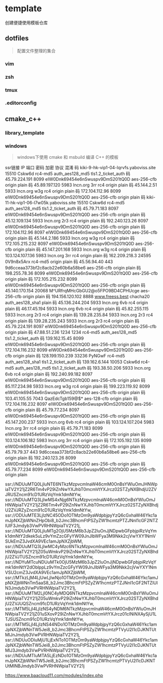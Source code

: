 # template

创建便捷使用模板仓库

## dotfiles

> 配置文件整理的集合

### vim

### zsh

### tmux

### .editorconfig

## cmake_c++

### library_template

### windows
> windows下使用 cmake 和 msbuild 编译 C++ 的模板

ssr链接	IP	端口	密码	加密	协议	混淆
码	kiki-9-hk-vip1-04-lqrvfs.yaboviss.site	15510	Cskw6d	rc4-md5	auth_aes128_md5	tls1.2_ticket_auth
码	45.79.224.191	8099	eIW0Dnk69454e6nSwuspv9DmS201tQ0D	aes-256-cfb	origin	plain
码	45.89.197.120	5983	lncn.org 3rr	rc4	origin	plain
码	45.144.2.51	5933	lncn.org w3g	rc4	origin	plain
码	172.104.112.96	8099	eIW0Dnk69454e6nSwuspv9DmS201tQ0D	aes-256-cfb	origin	plain
码	kiki-11-hk-vip1-06-l7w05k.yaboviss.site	15510	Cskw6d	rc4-md5	auth_aes128_md5	tls1.2_ticket_auth
码	45.79.71.183	8097	eIW0Dnk69454e6nSwuspv9DmS201tQ0D	aes-256-cfb	origin	plain
码	45.12.109.134	5933	lncn.org 2r3	rc4	origin	plain
码	192.240.123.26	8097	eIW0Dnk69454e6nSwuspv9DmS201tQ0D	aes-256-cfb	origin	plain
码	172.104.112.96	8097	eIW0Dnk69454e6nSwuspv9DmS201tQ0D	aes-256-cfb	origin	plain
码	45.144.2.186	5933	lncn.org w3g	rc4	origin	plain
码	172.105.215.232	8097	eIW0Dnk69454e6nSwuspv9DmS201tQ0D	aes-256-cfb	origin	plain
码	45.147.201.168	5933	lncn.org w3g	rc4	origin	plain
码	103.124.107.136	5983	lncn.org 3rr	rc4	origin	plain
码	162.209.218.3	24595	0V9n8x5Arx	rc4-md5	origin	plain
码	45.56.94.40	443	9d6cceaa373bf2c8acb22e60b6a58be6	aes-256-cfb	origin	plain
码	198.255.78.36	8099	eIW0Dnk69454e6nSwuspv9DmS201tQ0D	aes-256-cfb	origin	plain
码	172.105.215.232	8099	eIW0Dnk69454e6nSwuspv9DmS201tQ0D	aes-256-cfb	origin	plain
码	45.140.170.154	20068	M^URfrqMHcGbGU2@o5FPO9BD4CPHUcge	aes-256-cfb	origin	plain
码	194.156.120.102	8888	www.freess.best	chacha20	auth_aes128_sha1	plain
码	45.136.244.204	5933	lncn.org 6vb	rc4	origin	plain
码	46.17.45.194	5933	lncn.org 6vb	rc4	origin	plain
码	45.82.255.115	5933	lncn.org 2r3	rc4	origin	plain
码	139.28.235.84	5933	lncn.org 2r3	rc4	origin	plain
码	139.28.235.243	5933	lncn.org 2r3	rc4	origin	plain
码	45.79.224.191	8097	eIW0Dnk69454e6nSwuspv9DmS201tQ0D	aes-256-cfb	origin	plain
码	47.88.51.236	1234	1234	rc4-md5	auth_aes128_md5	tls1.2_ticket_auth
码	139.162.15.45	8099	eIW0Dnk69454e6nSwuspv9DmS201tQ0D	aes-256-cfb	origin	plain
码	172.104.116.232	8099	eIW0Dnk69454e6nSwuspv9DmS201tQ0D	aes-256-cfb	origin	plain
码	128.199.150.239	33236	PyNGwF	rc4-md5	auth_aes128_sha1	tls1.2_ticket_auth
码	139.162.6.144	10053	Cskw6d	rc4-md5	auth_aes128_md5	tls1.2_ticket_auth
码	193.38.50.206	5933	lncn.org 6vb	rc4	origin	plain
码	192.240.99.182	8097	eIW0Dnk69454e6nSwuspv9DmS201tQ0D	aes-256-cfb	origin	plain
码	85.117.234.98	5933	lncn.org w3g	rc4	origin	plain
码	199.223.119.92	8099	eIW0Dnk69454e6nSwuspv9DmS201tQ0D	aes-256-cfb	origin	plain
码	103.41.105.55	7043	QazEdcTgb159@$*	aes-128-cfb	origin	plain
码	172.104.116.232	8097	eIW0Dnk69454e6nSwuspv9DmS201tQ0D	aes-256-cfb	origin	plain
码	45.79.77.234	8097	eIW0Dnk69454e6nSwuspv9DmS201tQ0D	aes-256-cfb	origin	plain
码	45.147.200.237	5933	lncn.org 6vb	rc4	origin	plain
码	103.124.107.204	5983	lncn.org 3rr	rc4	origin	plain
码	45.79.71.183	8099	eIW0Dnk69454e6nSwuspv9DmS201tQ0D	aes-256-cfb	origin	plain
码	103.124.106.182	5983	lncn.org 3rr	rc4	origin	plain
码	172.105.192.135	8099	eIW0Dnk69454e6nSwuspv9DmS201tQ0D	aes-256-cfb	origin	plain
码	45.79.79.37	443	9d6cceaa373bf2c8acb22e60b6a58be6	aes-256-cfb	origin	plain
码	192.240.123.26	8099	eIW0Dnk69454e6nSwuspv9DmS201tQ0D	aes-256-cfb	origin	plain
码	45.79.77.234	8099	eIW0Dnk69454e6nSwuspv9DmS201tQ0D	aes-256-cfb	origin	plain

ssr://NDUuMTQ0LjIuNTE6NTkzMzpvcmlnaW46cmM0OnBsYWluOmJHNWpiaTV2Y21jZ2R6Tm4vP29iZnNwYXJhbT0mcmVtYXJrcz02STZyNXBhdjU2ZVJRUSZncm91cD1URzVqYmk1dmNtYw,
ssr://NDUuMTQ3LjIwMS4xNjg6NTkzMzpvcmlnaW46cmM0OnBsYWluOmJHNWpiaTV2Y21jZ2R6Tm4vP29iZnNwYXJhbT0mcmVtYXJrcz02STZyNXBhdjU2ZVJRZyZncm91cD1URzVqYmk1dmNtYw,
ssr://ODUuMTE3LjIzNC45ODo1OTMzOm9yaWdpbjpyYzQ6cGxhaW46Ykc1amJpNXZjbWNnZHpObi8_b2Jmc3BhcmFtPSZyZW1hcmtzPTZJNnI1cGF2NTZlUlF3Jmdyb3VwPVRHNWpiaTV2Y21j,
ssr://NDUuMTQ0LjIuMTg2OjU5MzM6b3JpZ2luOnJjNDpwbGFpbjpiRzVqYmk1dmNtY2dkek5uLz9vYmZzcGFyYW09JnJlbWFya3M9Nkk2cjVwYXY1NmVSUkEmZ3JvdXA9VEc1amJpNXZjbWM,
ssr://NDUuMTQ3LjIwMC4yMzc6NTkzMzpvcmlnaW46cmM0OnBsYWluOmJHNWpiaTV2Y21jZ05uWmkvP29iZnNwYXJhbT0mcmVtYXJrcz02STZyNXBhdjU2ZVJTUSZncm91cD1URzVqYmk1dmNtYw,
ssr://NDYuMTcuNDUuMTk0OjU5MzM6b3JpZ2luOnJjNDpwbGFpbjpiRzVqYmk1dmNtY2dOblppLz9vYmZzcGFyYW09JnJlbWFya3M9Nkk2cjVwYXY1NmVSU2cmZ3JvdXA9VEc1amJpNXZjbWM,
ssr://MTkzLjM4LjUwLjIwNjo1OTMzOm9yaWdpbjpyYzQ6cGxhaW46Ykc1amJpNXZjbWNnTm5aaS8_b2Jmc3BhcmFtPSZyZW1hcmtzPTZJNnI1cGF2NTZlUlN3Jmdyb3VwPVRHNWpiaTV2Y21j,
ssr://NDUuMTM2LjI0NC4yMDQ6NTkzMzpvcmlnaW46cmM0OnBsYWluOmJHNWpiaTV2Y21jZ05uWmkvP29iZnNwYXJhbT0mcmVtYXJrcz02STZyNXBhdjU2ZVJUQSZncm91cD1URzVqYmk1dmNtYw,
ssr://MTM5LjI4LjIzNS4yNDM6NTkzMzpvcmlnaW46cmM0OnBsYWluOmJHNWpiaTV2Y21jZ01uSXovP29iZnNwYXJhbT0mcmVtYXJrcz01clNiNXAySjU1LTJSUSZncm91cD1URzVqYmk1dmNtYw,
ssr://MTM5LjI4LjIzNS44NDo1OTMzOm9yaWdpbjpyYzQ6cGxhaW46Ykc1amJpNXZjbWNnTW5Jei8_b2Jmc3BhcmFtPSZyZW1hcmtzPTVyU2I1cDJKNTUtMlJnJmdyb3VwPVRHNWpiaTV2Y21j,
ssr://NDUuODIuMjU1LjExNTo1OTMzOm9yaWdpbjpyYzQ6cGxhaW46Ykc1amJpNXZjbWNnTW5Jei8_b2Jmc3BhcmFtPSZyZW1hcmtzPTVyU2I1cDJKNTUtMlJ3Jmdyb3VwPVRHNWpiaTV2Y21j,
ssr://NDUuMTIuMTA5LjEzNDo1OTMzOm9yaWdpbjpyYzQ6cGxhaW46Ykc1amJpNXZjbWNnTW5Jei8_b2Jmc3BhcmFtPSZyZW1hcmtzPTVyU2I1cDJKNTUtMlNBJmdyb3VwPVRHNWpiaTV2Y21j

https://www.baacloud11.com/modules/index.php
